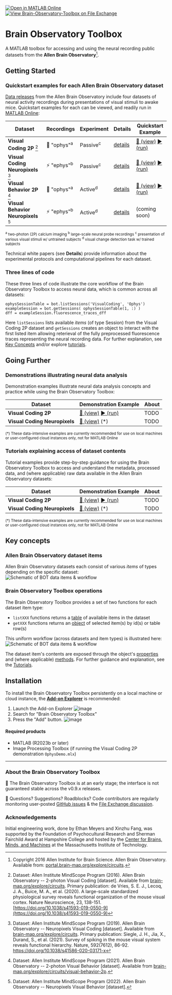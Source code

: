 [![Open in MATLAB Online](https://www.mathworks.com/images/responsive/global/open-in-matlab-online.svg)](https://matlab.mathworks.com/open/github/v1?repo=emeyers/Brain-Observatory-Toolbox&file=%2Bbot/%2Binternal/README.mlx)  [![View Brain-Observatory-Toolbox on File Exchange](https://www.mathworks.com/matlabcentral/images/matlab-file-exchange.svg)](https://www.mathworks.com/matlabcentral/fileexchange/90900-brain-observatory-toolbox)

# Brain Observatory Toolbox
A MATLAB toolbox for accessing and using the neural recording public datasets from the **Allen Brain Observatory**[^1]. 

## Getting Started 

### Quickstart examples for each Allen Brain Observatory dataset
[Data releases](https://portal.brain-map.org/latest-data-release) from the Allen Brain Observatory include four datasets of neural activity recordings during presentations of visual stimuli to awake mice. Quickstart examples for each can be viewed, and readily run in [MATLAB Online](https://www.mathworks.com/products/matlab-online.html): 

| Dataset | Recordings | Experiment | Details | Quickstart Example | 
| --- | --- | --- | --- | --- | 
| **Visual Coding 2P** [^2] | 🔬 "ophys"<sup>a</sup> | Passive<sup>c</sup> | [details](http://portal.brain-map.org/explore/circuits/visual-coding-2p) | [👀 (view)](https://www.mathworks.com/matlabcentral/fileexchange/90900-brain-observatory-toolbox)      [▶️ (run)](https://matlab.mathworks.com) |
| **Visual Coding Neuropixels** [^3] | ⚡ "ephys"<sup>b</sup>| Passive<sup>c</sup>| [details](https://portal.brain-map.org/explore/circuits/visual-coding-neuropixels) |[👀 (view)](https://www.mathworks.com/matlabcentral/fileexchange/90900-brain-observatory-toolbox)    [▶️ (run)](https://matlab.mathworks.com) |
| **Visual Behavior 2P** [^4] | 🔬 "ophys"<sup>a</sup>| Active<sup>d</sup> | [details](http://portal.brain-map.org/explore/circuits/visual-behavior-2p) | [👀 (view)](https://www.mathworks.com/matlabcentral/fileexchange/90900-brain-observatory-toolbox)    [▶️ (run)](https://matlab.mathworks.com) |
| **Visual Behavior Neuropixels** [^5] |⚡ "ephys"<sup>b</sup> | Active<sup>d</sup> | [details](https://portal.brain-map.org/explore/circuits/visual-behavior-neuropixels) | (coming soon) | 

<sub><sup>a</sup> two-photon (2P) calcium imaging <sup>b</sup> large-scale neural probe recordings <sup>c</sup> presentation of various visual stimuli w/ untrained subjects <sup>d</sup> visual change detection task w/ trained subjects</sub>

Technical white papers (see **Details**) provide information about the experimental protocols and computational pipelines for each dataset. 

### Three lines of code
These three lines of code illustrate the core workflow of the Brain Observatory Toolbox to access neural data, which is common across all datasets: 
```
ophysSessionTable = bot.listSessions('VisualCoding', 'Ophys')
exampleSession = bot.getSessions( ophysSessionTable(1, :) )
dff = exampleSession.fluorescence_traces_dff
```
Here `listSessions` lists available _items_ (of type Session) from the Visual Coding 2P dataset and `getSessions` creates an object to interact with the first listed item allowing reterieval of the fully preprocessed fluorescence traces representing the neural recording data. For further explanation, see [Key Concepts](https://github.com/MATLAB-Community-Toolboxes-at-INCF/Brain-Observatory-Toolbox/edit/vijayiyer05-patch-2/README.md#key-concepts) and/or explore [tutorials](#tutorials-explaining-access-of-dataset-contents).  

## Going Further 
### Demonstrations illustrating neural data analysis 
Demonstration examples illustrate neural data analysis concepts and practice while using the Brain Observatory Toolbox: 

| Dataset | Demonstration Example | About |
| --- | --- | --- |
| **Visual Coding 2P** | [👀 (view)](https://www.mathworks.com/matlabcentral/fileexchange/90900-brain-observatory-toolbox)    [▶️ (run)](https://matlab.mathworks.com) | TODO |
| **Visual Coding Neuropixels** | [👀 (view)](https://www.mathworks.com/matlabcentral/fileexchange/90900-brain-observatory-toolbox)  (*) | TODO |    

<sub>(\*) These data-intensive examples are currently recommended for use on local machines or user-configured cloud instances only, not for MATLAB Online</sub>

### Tutorials explaining access of dataset contents 
Tutorial examples provide step-by-step guidance for using the Brain Observatory Toolbox to access and understand the metadata, processed data, and (where applicable) raw data available in the Allen Brain Observatory datasets: 

| Dataset | Demonstration Example | About |
| --- | --- | --- |
| **Visual Coding 2P** | [👀 (view)](https://www.mathworks.com/matlabcentral/fileexchange/90900-brain-observatory-toolbox)    [▶️ (run)](https://matlab.mathworks.com) | TODO |
| **Visual Coding Neuropixels** | [👀 (view)](https://www.mathworks.com/matlabcentral/fileexchange/90900-brain-observatory-toolbox)    (*) | TODO |

<sub>(\*) These data-intensive examples are currently recommended for use on local machines or user-configured cloud instances only, not for MATLAB Online</sub>

## Key concepts 

### Allen Brain Observatory dataset items
Allen Brain Observatory datasets each consist of various _items_ of types depending on the specific dataset: 
![Schematic of BOT data items & workflow](https://user-images.githubusercontent.com/23032671/224573702-01e92b8b-5a05-4f98-bdca-0bd58317f3c5.png)

### Brain Observatory Toolbox operations
The Brain Observatory Toolbox provides a set of two functions for each dataset item type: 
- `listXXX` functions returns a [table](https://www.mathworks.com/help/matlab/matlab_prog/access-data-in-a-table.html) of available items in the dataset
- `getXXX` functions returns an [object](https://www.mathworks.com/help/matlab/matlab_oop/operations-with-objects.html) of selected item(s) by id(s) or table row(s)

This uniform workflow (across datasets and item types) is illustrated here: 
![Schematic of BOT data items & workflow](https://user-images.githubusercontent.com/23032671/224573702-01e92b8b-5a05-4f98-bdca-0bd58317f3c5.png)

The dataset item's contents are exposed through the object's [properties](https://www.mathworks.com/help/matlab/properties-storing-data-and-state.html) and (where applicable) [methods](https://www.mathworks.com/help/matlab/properties-storing-data-and-state.html). For further guidance and explanation, see the [Tutorials](#tutorials-explaining-access-of-dataset-contents). 

## Installation
To install the Brain Observatory Toolbox persistently on a local machine or cloud instance, the [**Add-on Explorer**](https://www.mathworks.com/products/matlab/add-on-explorer.html) is recommended: 
1. Launch the Add-on Explorer ![image](https://user-images.githubusercontent.com/23032671/188336991-77ba49f1-d70d-4111-a265-3f9ba284bb8d.png)
2. Search for "Brain Observatory Toolbox"
3. Press the "Add" button. ![image](https://user-images.githubusercontent.com/23032671/188341517-6c2d372a-9eac-4aed-974a-a102880212da.png)

#### Required products
* MATLAB (R2023b or later)
* Image Processing Toolbox (if running the Visual Coding 2P demonstration `OphysDemo.mlx`)

----
### About the Brain Observatory Toolbox
:construction: The Brain Observatory Toolbox is at an early stage; the interface is not guaranteed stable across the v0.9.x releases. 

:speech_balloon:	Questions? Suggestions? Roadblocks? Code contributors are regularly monitoring user-posted [GitHub issues](https://github.com/emeyers/Brain-Observatory-Toolbox/issues) & the [File Exchange discussion](https://www.mathworks.com/matlabcentral/fileexchange/90900-brain-observatory-toolbox#discussions_tab). 

### Acknowledgements 

Initial engineering work, done by Ethan Meyers and Xinzhu Fang, was supported by the Foundation of Psychocultural Research and Sherman Fairchild Award at Hampshire College and hosted by the [Center for Brains, Minds, and Machines](https://cbmm.mit.edu/) at the Massachusetts Institute of Technology. 


[^1]: Copyright 2016 Allen Institute for Brain Science. Allen Brain Observatory. Available from: [portal.brain-map.org/explore/circuits](http://portal.brain-map.org/explore/circuits).

[^2]: Dataset: Allen Institute MindScope Program (2016). Allen Brain Observatory -- 2-photon Visual Coding [dataset]. Available from [brain-map.org/explore/circuits](https://portal.brain-map.org/explore/circuits/visual-coding-2p). Primary publication: de Vries, S. E. J., Lecoq, J. A., Buice, M. A., et al. (2020). A large-scale standardized physiological survey reveals functional organization of the mouse visual cortex. Nature Neuroscience, 23, 138-151. [https://doi.org/10.1038/s41593-019-0550-9](https://doi.org/10.1038/s41593-019-0550-9)

[^3]: Dataset: Allen Institute MindScope Program (2019). Allen Brain Observatory -- Neuropixels Visual Coding [dataset]. Available from [brain-map.org/explore/circuits](https://portal.brain-map.org/explore/circuits/visual-coding-neuropixels). Primary publication: Siegle, J. H., Jia, X., Durand, S., et al. (2021). Survey of spiking in the mouse visual system reveals functional hierarchy. Nature, 592(7612), 86-92. https://doi.org/10.1038/s41586-020-03171-x

[^4]: Dataset: Allen Institute MindScope Program (2021). Allen Brain Observatory -- 2-photon Visual Behavior [dataset]. Available from [brain-map.org/explore/circuits/visual-behavior-2p](https://portal.brain-map.org/explore/circuits/visual-coding-2p).

[^5]: Dataset: Allen Institute MindScope Program (2022). Allen Brain Observatory -- Neuropixels Visual Behavior [dataset].

